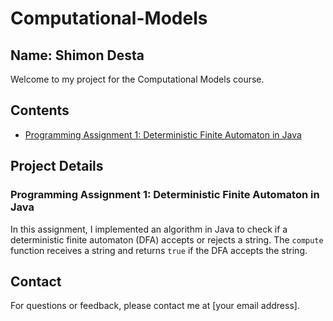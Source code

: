 # Computational-Models

## Name: Shimon Desta

Welcome to my project for the Computational Models course.

## Contents

- [Programming Assignment 1: Deterministic Finite Automaton in Java]([path/to/assignment1](https://github.com/Desta101/Computational-Models/tree/main/HW01))

## Project Details

### Programming Assignment 1: Deterministic Finite Automaton in Java

In this assignment, I implemented an algorithm in Java to check if a deterministic finite automaton (DFA) accepts or rejects a string. The `compute` function receives a string and returns `true` if the DFA accepts the string.

## Contact

For questions or feedback, please contact me at [your email address].
